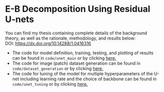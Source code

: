 # E-B Decomposition Using Residual U-nets

You can find my thesis containing complete details of the background theory, as well as the rationale, methodology, and results below: \
DOI: https://dx.doi.org/10.14288/1.0416316

+ The code for model definition, training, testing, and plotting of results can be found in `code/unet_main`  or by clicking [here.](code/unet_main/unet_main_multigpu.py)
+ The code for image (patch) dataset generation can be found in `code/dataset_generation`  or by clicking [here.](code/dataset_generation/patchgen_lowmem_h5.py)
+ The code for tuning of the model for multiple hyperparameters of the U-net including learning rate and the choice of backbone can be found in `code/unet_tuning` or by clicking [here.](code/unet_tuning/unet_tune_deep_gpu.py)